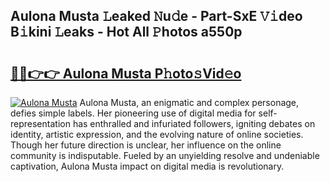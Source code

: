 ## Aulona Musta 𝙻eaked 𝙽u𝚍e - Part-SxE 𝚅𝚒deo B𝚒kini 𝙻eaks - Hot All 𝙿hotos a550p

# <h2><a href="http://ld3l6mk.urlbe.top/?page=Aulona+Musta">🔗🔗👉👉 Aulona Musta P𝚑oto𝚜Vid𝚎o</a></h2>

[![Aulona Musta](https://i.imgur.com/eBuTRDB.gif)](http://ld3l6mk.urlbe.top/?page=Aulona+Musta)
Aulona Musta, an enigmatic and complex personage, defies simple labels. Her pioneering use of digital media for self-representation has enthralled and infuriated followers, igniting debates on identity, artistic expression, and the evolving nature of online societies. Though her future direction is unclear, her influence on the online community is indisputable. Fueled by an unyielding resolve and undeniable captivation, Aulona Musta impact on digital media is revolutionary.
